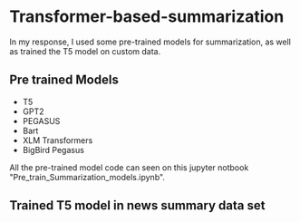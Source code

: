 # Transformer-based-summarization
In my response, I used some pre-trained models for summarization, as well as trained the T5 model on custom data.

## Pre trained Models
- T5
- GPT2
- PEGASUS
- Bart
- XLM Transformers
- BigBird Pegasus

All the pre-trained model code can seen on this jupyter notbook "Pre_train_Summarization_models.ipynb".

## Trained T5 model in news summary data set
